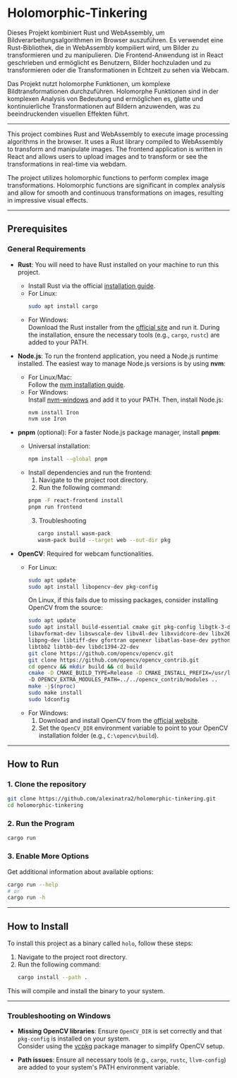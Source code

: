 # Holomorphic-Tinkering

Dieses Projekt kombiniert Rust und WebAssembly, um Bildverarbeitungsalgorithmen im Browser auszuführen. Es verwendet eine Rust-Bibliothek, die in WebAssembly kompiliert wird, um Bilder zu transformieren und zu manipulieren. Die Frontend-Anwendung ist in React geschrieben und ermöglicht es Benutzern, Bilder hochzuladen und zu transformieren oder die Transformationen in Echtzeit zu sehen via Webcam.

Das Projekt nutzt holomorphe Funktionen, um komplexe Bildtransformationen durchzuführen. Holomorphe Funktionen sind in der komplexen Analysis von Bedeutung und ermöglichen es, glatte und kontinuierliche Transformationen auf Bildern anzuwenden, was zu beeindruckenden visuellen Effekten führt.

---

This project combines Rust and WebAssembly to execute image processing algorithms in the browser. It uses a Rust library compiled to WebAssembly to transform and manipulate images. The frontend application is written in React and allows users to upload images and to transform or see the transformations in real-time via webdam.

The project utilizes holomorphic functions to perform complex image transformations. Holomorphic functions are significant in complex analysis and allow for smooth and continuous transformations on images, resulting in impressive visual effects.

---

## Prerequisites

### General Requirements
- **Rust**: You will need to have Rust installed on your machine to run this project.
    - Install Rust via the official [installation guide](https://www.rust-lang.org/tools/install).
    - For Linux:
      ```bash
      sudo apt install cargo
      ```
    - For Windows:  
      Download the Rust installer from the [official site](https://www.rust-lang.org/tools/install) and run it. During the installation, ensure the necessary tools (e.g., `cargo`, `rustc`) are added to your PATH.


- **Node.js**: To run the frontend application, you need a Node.js runtime installed. The easiest way to manage Node.js versions is by using **nvm**:
    - For Linux/Mac:  
      Follow the [nvm installation guide](https://github.com/nvm-sh/nvm).
    - For Windows:  
      Install [nvm-windows](https://github.com/coreybutler/nvm-windows/releases) and add it to your PATH. Then, install Node.js:
      ```bash
      nvm install Iron
      nvm use Iron
      ```

- **pnpm** (optional): For a faster Node.js package manager, install **pnpm**:
    - Universal installation:
      ```bash
      npm install --global pnpm
      ```
    - Install dependencies and run the frontend:
        1. Navigate to the project root directory.
        2. Run the following command:
      ```bash
      pnpm -F react-frontend install
      pnpm run frontend
      ```
      3. Troubleshooting
      ```bash
         cargo install wasm-pack
         wasm-pack build --target web --out-dir pkg

      ```

- **OpenCV**: Required for webcam functionalities.
    - For Linux:
      ```bash
      sudo apt update
      sudo apt install libopencv-dev pkg-config
      ```
      On Linux, if this fails due to missing packages, consider installing OpenCV from the source:
      ```bash
      sudo apt update
      sudo apt install build-essential cmake git pkg-config libgtk-3-dev libavcodec-dev \
      libavformat-dev libswscale-dev libv4l-dev libxvidcore-dev libx264-dev libjpeg-dev \
      libpng-dev libtiff-dev gfortran openexr libatlas-base-dev python3-dev python3-numpy \
      libtbb2 libtbb-dev libdc1394-22-dev
      git clone https://github.com/opencv/opencv.git
      git clone https://github.com/opencv/opencv_contrib.git
      cd opencv && mkdir build && cd build
      cmake -D CMAKE_BUILD_TYPE=Release -D CMAKE_INSTALL_PREFIX=/usr/local \
      -D OPENCV_EXTRA_MODULES_PATH=../../opencv_contrib/modules ..
      make -j$(nproc)
      sudo make install
      sudo ldconfig
      ```
    - For Windows:
        1. Download and install OpenCV from the [official website](https://opencv.org/releases/).
        2. Set the `OpenCV_DIR` environment variable to point to your OpenCV installation folder (e.g., `C:\opencv\build`).

---
## How to Run

### 1. Clone the repository
   ```bash
   git clone https://github.com/alexinatra2/holomorphic-tinkering.git
   cd holomorphic-tinkering
   ```

### 2. Run the Program
  ```bash
  cargo run
  ```

### 3. Enable More Options
Get additional information about available options:
```bash
cargo run --help 
# or
cargo run -h
```

---

## How to Install

To install this project as a binary called `holo`, follow these steps:

1. Navigate to the project root directory.
2. Run the following command:
   ```bash
   cargo install --path .
   ```

This will compile and install the binary to your system.

---

### Troubleshooting on Windows

- **Missing OpenCV libraries**: Ensure `OpenCV_DIR` is set correctly and that `pkg-config` is installed on your system.  
  Consider using the [vcpkg](https://github.com/microsoft/vcpkg) package manager to simplify OpenCV setup.

- **Path issues**: Ensure all necessary tools (e.g., `cargo`, `rustc`, `llvm-config`) are added to your system's PATH environment variable.


